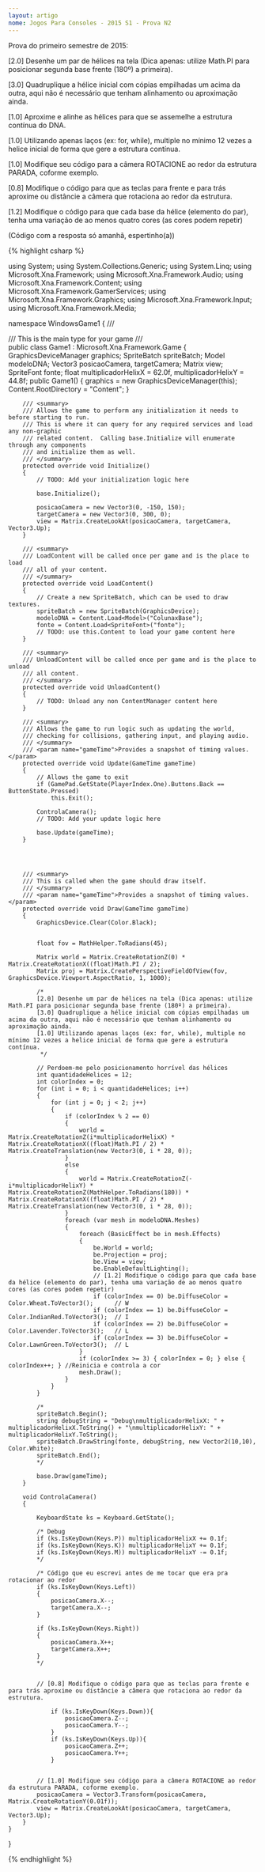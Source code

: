 ```yaml
---
layout: artigo
nome: Jogos Para Consoles - 2015 S1 - Prova N2
---
```


Prova do primeiro semestre de 2015:

[2.0] Desenhe um par de hélices na tela (Dica apenas: utilize Math.PI para posicionar segunda base frente (180º) a primeira).

[3.0] Quadruplique a hélice inicial com cópias empilhadas um acima da outra, aqui não é necessário que tenham alinhamento ou aproximação ainda.

[1.0] Aproxime e alinhe as hélices para que se assemelhe a estrutura contínua do DNA.

[1.0] Utilizando apenas laços (ex: for, while), multiple no mínimo 12 vezes a helice inicial de forma que gere a estrutura contínua.

[1.0] Modifique seu código para a câmera ROTACIONE ao redor da estrutura PARADA, coforme exemplo.

[0.8] Modifique o código para que as teclas para frente e para trás aproxime ou distâncie a câmera que rotaciona ao redor da estrutura.

[1.2] Modifique o código para que cada base da hélice (elemento do par), tenha uma variação de ao menos quatro cores (as cores podem repetir)


(Código com a resposta só amanhã, espertinho(a))

{% highlight csharp %}

using System;
using System.Collections.Generic;
using System.Linq;
using Microsoft.Xna.Framework;
using Microsoft.Xna.Framework.Audio;
using Microsoft.Xna.Framework.Content;
using Microsoft.Xna.Framework.GamerServices;
using Microsoft.Xna.Framework.Graphics;
using Microsoft.Xna.Framework.Input;
using Microsoft.Xna.Framework.Media;

namespace WindowsGame1
{
    /// <summary>
    /// This is the main type for your game
    /// </summary>
    public class Game1 : Microsoft.Xna.Framework.Game
    {
        GraphicsDeviceManager graphics;
        SpriteBatch spriteBatch;
        Model modeloDNA;
        Vector3 posicaoCamera, targetCamera;
        Matrix view;
        SpriteFont fonte;
        float multiplicadorHelixX = 62.0f, multiplicadorHelixY = 44.8f;
        public Game1()
        {
            graphics = new GraphicsDeviceManager(this);
            Content.RootDirectory = "Content";
        }

        /// <summary>
        /// Allows the game to perform any initialization it needs to before starting to run.
        /// This is where it can query for any required services and load any non-graphic
        /// related content.  Calling base.Initialize will enumerate through any components
        /// and initialize them as well.
        /// </summary>
        protected override void Initialize()
        {
            // TODO: Add your initialization logic here

            base.Initialize();

            posicaoCamera = new Vector3(0, -150, 150);
            targetCamera = new Vector3(0, 300, 0);
            view = Matrix.CreateLookAt(posicaoCamera, targetCamera, Vector3.Up);
        }

        /// <summary>
        /// LoadContent will be called once per game and is the place to load
        /// all of your content.
        /// </summary>
        protected override void LoadContent()
        {
            // Create a new SpriteBatch, which can be used to draw textures.
            spriteBatch = new SpriteBatch(GraphicsDevice);
            modeloDNA = Content.Load<Model>("ColunaxBase");
            fonte = Content.Load<SpriteFont>("fonte");
            // TODO: use this.Content to load your game content here
        }

        /// <summary>
        /// UnloadContent will be called once per game and is the place to unload
        /// all content.
        /// </summary>
        protected override void UnloadContent()
        {
            // TODO: Unload any non ContentManager content here
        }

        /// <summary>
        /// Allows the game to run logic such as updating the world,
        /// checking for collisions, gathering input, and playing audio.
        /// </summary>
        /// <param name="gameTime">Provides a snapshot of timing values.</param>
        protected override void Update(GameTime gameTime)
        {
            // Allows the game to exit
            if (GamePad.GetState(PlayerIndex.One).Buttons.Back == ButtonState.Pressed)
                this.Exit();

            ControlaCamera();
            // TODO: Add your update logic here

            base.Update(gameTime);
        }

        
        
        
        /// <summary>
        /// This is called when the game should draw itself.
        /// </summary>
        /// <param name="gameTime">Provides a snapshot of timing values.</param>
        protected override void Draw(GameTime gameTime)
        {
            GraphicsDevice.Clear(Color.Black);


            float fov = MathHelper.ToRadians(45);

            Matrix world = Matrix.CreateRotationZ(0) * Matrix.CreateRotationX((float)Math.PI / 2);
            Matrix proj = Matrix.CreatePerspectiveFieldOfView(fov, GraphicsDevice.Viewport.AspectRatio, 1, 1000);

            /*
            [2.0] Desenhe um par de hélices na tela (Dica apenas: utilize Math.PI para posicionar segunda base frente (180º) a primeira).
            [3.0] Quadruplique a hélice inicial com cópias empilhadas um acima da outra, aqui não é necessário que tenham alinhamento ou aproximação ainda.
            [1.0] Utilizando apenas laços (ex: for, while), multiple no mínimo 12 vezes a helice inicial de forma que gere a estrutura contínua.
             */

            // Perdoem-me pelo posicionamento horrível das hélices
            int quantidadeHelices = 12;
            int colorIndex = 0;
            for (int i = 0; i < quantidadeHelices; i++)
            {
                for (int j = 0; j < 2; j++)
                {
                    if (colorIndex % 2 == 0)
                    {
                        world = Matrix.CreateRotationZ(i*multiplicadorHelixX) * Matrix.CreateRotationX((float)Math.PI / 2) * Matrix.CreateTranslation(new Vector3(0, i * 28, 0));
                    }
                    else
                    {
                        world = Matrix.CreateRotationZ(-i*multiplicadorHelixY) * Matrix.CreateRotationZ(MathHelper.ToRadians(180)) * Matrix.CreateRotationX((float)Math.PI / 2) * Matrix.CreateTranslation(new Vector3(0, i * 28, 0));
                    }
                    foreach (var mesh in modeloDNA.Meshes)
                    {
                        foreach (BasicEffect be in mesh.Effects)
                        {
                            be.World = world;
                            be.Projection = proj;
                            be.View = view;
                            be.EnableDefaultLighting();
                            // [1.2] Modifique o código para que cada base da hélice (elemento do par), tenha uma variação de ao menos quatro cores (as cores podem repetir)
                            if (colorIndex == 0) be.DiffuseColor = Color.Wheat.ToVector3();      // W
                            if (colorIndex == 1) be.DiffuseColor = Color.IndianRed.ToVector3();  // I
                            if (colorIndex == 2) be.DiffuseColor = Color.Lavender.ToVector3();   // L
                            if (colorIndex == 3) be.DiffuseColor = Color.LawnGreen.ToVector3();  // L
                        }
                        if (colorIndex >= 3) { colorIndex = 0; } else { colorIndex++; } //Reinicia e controla a cor
                        mesh.Draw();
                    }
                }
            }

            /*
            spriteBatch.Begin();
            string debugString = "Debug\nmultiplicadorHelixX: " + multiplicadorHelixX.ToString() + "\nmultiplicadorHelixY: " + multiplicadorHelixY.ToString();
            spriteBatch.DrawString(fonte, debugString, new Vector2(10,10), Color.White);
            spriteBatch.End();
            */

            base.Draw(gameTime);
        }

        void ControlaCamera()
        {
            
            KeyboardState ks = Keyboard.GetState();

            /* Debug
            if (ks.IsKeyDown(Keys.P)) multiplicadorHelixX += 0.1f;
            if (ks.IsKeyDown(Keys.K)) multiplicadorHelixY += 0.1f;
            if (ks.IsKeyDown(Keys.M)) multiplicadorHelixY -= 0.1f;
            */

            /* Código que eu escrevi antes de me tocar que era pra rotacionar ao redor
            if (ks.IsKeyDown(Keys.Left))
            {
                posicaoCamera.X--;
                targetCamera.X--;
            }

            if (ks.IsKeyDown(Keys.Right))
            {
                posicaoCamera.X++;
                targetCamera.X++;
            }
            */


            // [0.8] Modifique o código para que as teclas para frente e para trás aproxime ou distâncie a câmera que rotaciona ao redor da estrutura.

                if (ks.IsKeyDown(Keys.Down)){
                    posicaoCamera.Z--;
                    posicaoCamera.Y--;
                }
                if (ks.IsKeyDown(Keys.Up)){
                    posicaoCamera.Z++;
                    posicaoCamera.Y++;
                }


            // [1.0] Modifique seu código para a câmera ROTACIONE ao redor da estrutura PARADA, coforme exemplo.
            posicaoCamera = Vector3.Transform(posicaoCamera, Matrix.CreateRotationY(0.01f));
            view = Matrix.CreateLookAt(posicaoCamera, targetCamera, Vector3.Up);       
        }
    }
}


{% endhighlight %}
